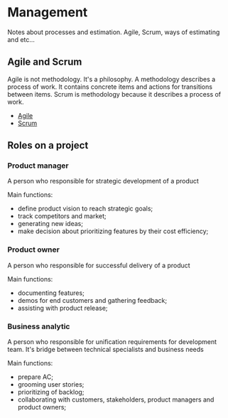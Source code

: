 # Management

Notes about processes and estimation. Agile, Scrum, ways of estimating and etc...

## Agile and Scrum
Agile is not methodology. It's a philosophy. 
A methodology describes a process of work. It contains concrete items and actions for transitions between items.
Scrum is methodology because it describes a process of work. 

- [Agile](https://github.com/kostyaVyrodov/education/tree/master/processes-and-estimation/processes/README.md#agile-principles)
- [Scrum](https://github.com/kostyaVyrodov/education/tree/master/processes-and-estimation/processes/README.md#scrum-is)

## Roles on a project

### Product manager

A person who responsible for strategic development of a product

Main functions:
- define product vision to reach strategic goals;
- track competitors and market;
- generating new ideas;
- make decision about prioritizing features by their cost efficiency;

### Product owner

A person who responsible for successful delivery of a product

Main functions:
- documenting features;
- demos for end customers and gathering feedback;
- assisting with product release;

### Business analytic

A person who responsible for unification requirements for development team. It's bridge between technical specialists and business needs

Main functions:
- prepare AC;
- grooming user stories;
- prioritizing of backlog;
- collaborating with customers, stakeholders, product managers and product owners;
